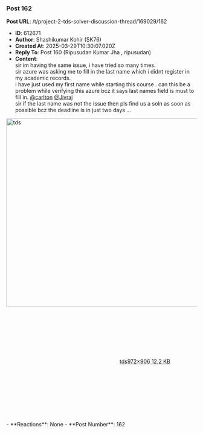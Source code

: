### Post 162
**Post URL**: /t/project-2-tds-solver-discussion-thread/169029/162
- **ID**: 612671
- **Author**: Shashikumar Kohir (SK76)
- **Created At**: 2025-03-29T10:30:07.020Z
- **Reply To**: Post 160 (Ripusudan Kumar Jha , ripusudan)
- **Content**:  
  sir im having the same issue, i have tried so many times.<br>
sir azure was asking me to fill in the last name which i didnt register  in my academic records.<br>
i have just used my first name while starting this course . can this be a problem while verifying  this azure bcz it says last names field is must to fill in. <a class="mention" href="/u/carlton">@carlton</a>  <a class="mention" href="/u/jivraj">@Jivraj</a><br>
sir if the last name was not the issue then pls find us a soln as soon as possible bcz the deadline is in just two days …<br>
<div class="lightbox-wrapper"><a class="lightbox" href="https://europe1.discourse-cdn.com/flex013/uploads/iitm/original/3X/6/2/62ee0c46d695fa20ee1b8f1f3db4569eb27c6751.png" data-download-href="/uploads/short-url/e7aO41eryl39a5vyfEXRiXCoIdX.png?dl=1" title="tds" rel="noopener nofollow ugc"><img src="https://europe1.discourse-cdn.com/flex013/uploads/iitm/original/3X/6/2/62ee0c46d695fa20ee1b8f1f3db4569eb27c6751.png" alt="tds" data-base62-sha1="e7aO41eryl39a5vyfEXRiXCoIdX" width="536" height="500" data-dominant-color="EEEFF0"><div class="meta"><svg class="fa d-icon d-icon-far-image svg-icon" aria-hidden="true"><use href="#far-image"></use></svg><span class="filename">tds</span><span class="informations">972×906 12.2 KB</span><svg class="fa d-icon d-icon-discourse-expand svg-icon" aria-hidden="true"><use href="#discourse-expand"></use></svg></div></a></div>
- **Reactions**: None
- **Post Number**: 162

